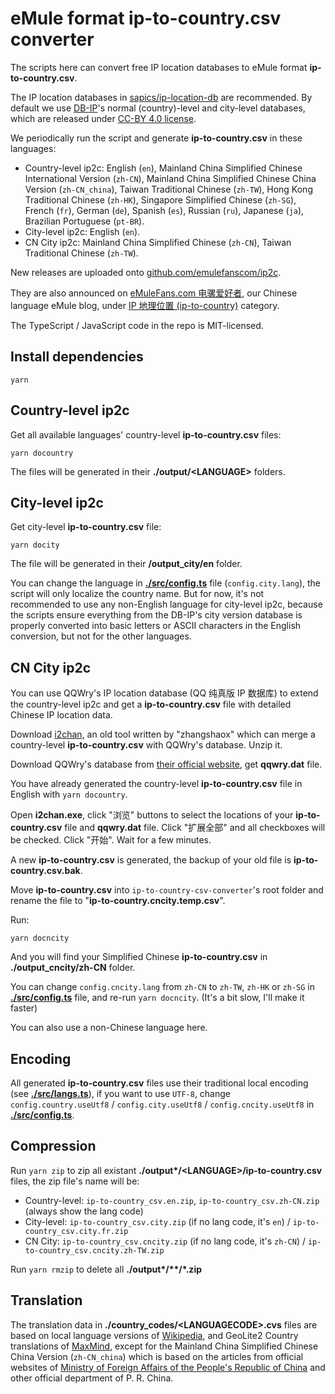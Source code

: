 # eMule format ip-to-country.csv converter

The scripts here can convert free IP location databases to eMule format **ip-to-country.csv**.

The IP location databases in [sapics/ip-location-db](https://github.com/sapics/ip-location-db#readme) are recommended. By default we use [DB-IP](https://db-ip.com/)'s normal (country)-level and city-level databases, which are released under [CC-BY 4.0 license](https://creativecommons.org/licenses/by/4.0/).

We periodically run the script and generate **ip-to-country.csv** in these languages:

- Country-level ip2c: English (`en`), Mainland China Simplified Chinese International Version (`zh-CN`), Mainland China Simplified Chinese China Version (`zh-CN_china`), Taiwan Traditional Chinese (`zh-TW`), Hong Kong Traditional Chinese (`zh-HK`), Singapore Simplified Chinese (`zh-SG`), French (`fr`), German (`de`), Spanish (`es`), Russian (`ru`), Japanese (`ja`), Brazilian Portuguese (`pt-BR`).
- City-level ip2c: English (`en`).
- CN City ip2c: Mainland China Simplified Chinese (`zh-CN`), Taiwan Traditional Chinese (`zh-TW`).

New releases are uploaded onto [github.com/emulefanscom/ip2c](https://github.com/emulefanscom/ip2c).

They are also announced on [eMuleFans.com 电骡爱好者](https://www.emulefans.com/news/plugin/ip-to-country/), our Chinese language eMule blog, under [IP 地理位置 (ip-to-country)](https://www.emulefans.com/news/plugin/ip-to-country/) category.

The TypeScript / JavaScript code in the repo is MIT-licensed.

## Install dependencies

```
yarn
```

## Country-level ip2c

Get all available languages' country-level **ip-to-country.csv** files:

```
yarn docountry
```

The files will be generated in their **./output/\<LANGUAGE\>** folders.

## City-level ip2c

Get city-level **ip-to-country.csv** file:

```
yarn docity
```

The file will be generated in their **/output_city/en** folder.

You can change the language in [**./src/config.ts**](https://github.com/emulefanscom/ip-to-country-csv-converter/blob/main/src/config.ts) file (`config.city.lang`), the script will only localize the country name. But for now, it's not recommended to use any non-English language for city-level ip2c, because the scripts ensure everything from the DB-IP's city version database is properly converted into basic letters or ASCII characters in the English conversion, but not for the other languages.

## CN City ip2c

You can use QQWry's IP location database (QQ 纯真版 IP 数据库) to extend the country-level ip2c and get a **ip-to-country.csv** file with detailed Chinese IP location data.

Download [i2chan](https://github.com/emulefanscom/misc/releases/download/i2chan/i2chan.7z), an old tool written by "zhangshaox" which can merge a country-level **ip-to-country.csv** with QQWry's database. Unzip it.

Download QQWry's database from [their official website](https://www.cz88.net/), get **qqwry.dat** file.

You have already generated the country-level **ip-to-country.csv** file in English with `yarn docountry`.

Open **i2chan.exe**, click "浏览" buttons to select the locations of your **ip-to-country.csv** file and **qqwry.dat** file. Click "扩展全部" and all checkboxes will be checked. Click "开始". Wait for a few minutes.

A new **ip-to-country.csv** is generated, the backup of your old file is **ip-to-country.csv.bak**.

Move **ip-to-country.csv** into `ip-to-country-csv-converter`'s root folder and rename the file to "**ip-to-country.cncity.temp.csv**".

Run:

```
yarn docncity
```

And you will find your Simplified Chinese **ip-to-country.csv** in **./output_cncity/zh-CN** folder.

You can change `config.cncity.lang` from `zh-CN` to `zh-TW`, `zh-HK` or `zh-SG` in [**./src/config.ts**](https://github.com/emulefanscom/ip-to-country-csv-converter/blob/main/src/config.ts) file, and re-run `yarn docncity`. (It's a bit slow, I'll make it faster)

You can also use a non-Chinese language here.

## Encoding

All generated **ip-to-country.csv** files use their traditional local encoding (see [**./src/langs.ts**](https://github.com/emulefanscom/ip-to-country-csv-converter/blob/main/src/langs.ts)), if you want to use `UTF-8`, change `config.country.useUtf8` / `config.city.useUtf8` / `config.cncity.useUtf8` in [**./src/config.ts**](https://github.com/emulefanscom/ip-to-country-csv-converter/blob/main/src/config.ts).

## Compression

Run `yarn zip` to zip all existant **./output\*/\<LANGUAGE\>/ip-to-country.csv** files, the zip file's name will be:

- Country-level: `ip-to-country_csv.en.zip`, `ip-to-country_csv.zh-CN.zip` (always show the lang code)
- City-level: `ip-to-country_csv.city.zip` (if no lang code, it's `en`) / `ip-to-country_csv.city.fr.zip`
- CN City: `ip-to-country_csv.cncity.zip` (if no lang code, it's `zh-CN`) / `ip-to-country_csv.cncity.zh-TW.zip`

Run `yarn rmzip` to delete all **./output\*/\*\*/\*.zip**

## Translation

The translation data in **./country_codes/\<LANGUAGECODE\>.cvs** files are based on local language versions of [Wikipedia](https://www.wikipedia.org/), and GeoLite2 Country translations of [MaxMind](https://www.maxmind.com/), except for the Mainland China Simplified Chinese China Version (`zh-CN_china`) which is based on the articles from official websites of [Ministry of Foreign Affairs of the People's Republic of China](https://www.fmprc.gov.cn/web/gjhdq_676201/) and other official department of P. R. China.

